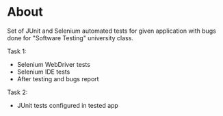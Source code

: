 # About

Set of JUnit and Selenium automated tests for given application with bugs done for "Software Testing" university class. 

Task 1:
 - Selenium WebDriver tests
 - Selenium IDE tests
 - After testing and bugs report

Task 2:
 - JUnit tests configured in tested app

